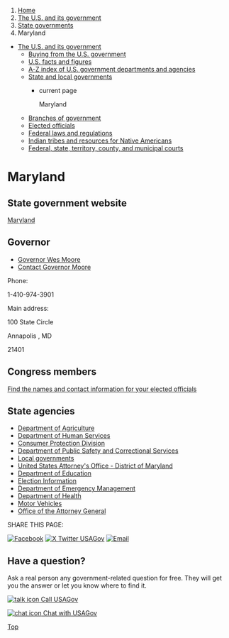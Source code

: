 1. [Home](/)
2. [The U.S. and its government](/about-the-us)
3. [State governments](/state-governments)
4. Maryland

* [The U.S. and its government](/about-the-us)
  + [Buying from the U.S. government](/buy-from-government)
  + [U.S. facts and figures](/facts-figures)
  + [A-Z index of U.S. government departments and agencies](/agency-index)
  + [State and local governments](/state-local-governments)
    - current page

      Maryland
  + [Branches of government](/branches-of-government)
  + [Elected officials](/elected-officials)
  + [Federal laws and regulations](/laws-and-regulations)
  + [Indian tribes and resources for Native Americans](/tribes)
  + [Federal, state, territory, county, and municipal courts](/courts)

Maryland
========

State government website
------------------------

[Maryland](https://www.maryland.gov/Pages/default.aspx)

Governor
--------

* [Governor Wes Moore](https://governor.maryland.gov/leadership/Pages/governor.aspx)
* [Contact Governor Moore](https://md.accessgov.com/governor/Forms/Page/cs/contact-the-governor/1)

Phone:

1-410-974-3901

Main address:

100 State Circle
  

Annapolis
,
MD

21401

Congress members
----------------

[Find the names and contact information for your elected officials](/elected-officials)

State agencies
--------------

* [Department of Agriculture](https://mda.maryland.gov/Pages/default.aspx)
* [Department of Human Services](https://dhs.maryland.gov/)
* [Consumer Protection Division](https://www.marylandattorneygeneral.gov/Pages/CPD/default.aspx)
* [Department of Public Safety and Correctional Services](https://dpscs.maryland.gov/)
* [Local governments](https://www.maryland.gov/pages/nearme.aspx)
* [United States Attorney's Office - District of Maryland](https://www.justice.gov/usao-md)
* [Department of Education](https://www.marylandpublicschools.org/Pages/Default.aspx)
* [Election Information](https://elections.maryland.gov/)
* [Department of Emergency Management](https://mdem.maryland.gov/Pages/default.aspx)
* [Department of Health](https://health.maryland.gov/pages/home.aspx)
* [Motor Vehicles](https://mva.maryland.gov/Pages/default.aspx)
* [Office of the Attorney General](https://www.marylandattorneygeneral.gov/)

SHARE THIS PAGE:

[![Facebook](/themes/custom/usagov/images/social-media-icons/Facebook_Icon.svg)](https://www.facebook.com/sharer/sharer.php?u=https://www.usa.gov/states/maryland&v=3)
[![X Twitter USAGov](/themes/custom/usagov/images/social-media-icons/X_Twitter_Icon.svg?version=2)](https://twitter.com/intent/tweet?source=webclient&text=https://www.usa.gov/states/maryland)
[![Email](/themes/custom/usagov/images/social-media-icons/Email_Icon.svg?version=2)](mailto:?subject=https://www.usa.gov/states/maryland)

Have a question?
----------------

Ask a real person any government-related question for free. They will get you the answer or let you know where to find it.

[![talk icon](/themes/custom/usagov/images/ICONS_talk.png)
Call USAGov](/phone)

[![chat icon](/themes/custom/usagov/images/ICONS_chat.png)
Chat with USAGov](/chat)

[Top](#main-content)